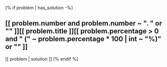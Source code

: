 [% if problem | has_solution -%]
## [[ problem.number and problem.number ~ ". " or "" ]][[ problem.title ]][[ problem.percentage > 0 and " (" ~ problem.percentage * 100 | int ~ "%)" or "" ]]

[[ problem | solution ]]
[% endif %]
